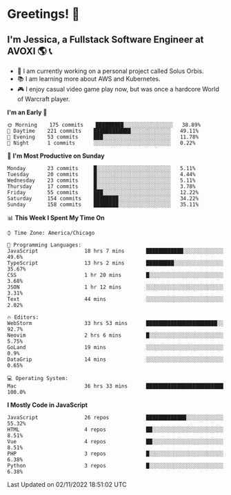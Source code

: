 # Greetings! 🧠

## I'm Jessica, a Fullstack Software Engineer at AVOXI 🌎 📞

- 🌟 I am currently working on a personal project called Solus Orbis.
- 📚 I am learning more about AWS and Kubernetes.
- 🎮 I enjoy casual video game play now, but was once a hardcore World of Warcraft player.

<!--START_SECTION:waka-->
**I'm an Early 🐤** 

```text
🌞 Morning    175 commits    █████████░░░░░░░░░░░░░░░░   38.89% 
🌆 Daytime    221 commits    ████████████░░░░░░░░░░░░░   49.11% 
🌃 Evening    53 commits     ███░░░░░░░░░░░░░░░░░░░░░░   11.78% 
🌙 Night      1 commits      ░░░░░░░░░░░░░░░░░░░░░░░░░   0.22%

```
📅 **I'm Most Productive on Sunday** 

```text
Monday       23 commits     █░░░░░░░░░░░░░░░░░░░░░░░░   5.11% 
Tuesday      20 commits     █░░░░░░░░░░░░░░░░░░░░░░░░   4.44% 
Wednesday    23 commits     █░░░░░░░░░░░░░░░░░░░░░░░░   5.11% 
Thursday     17 commits     █░░░░░░░░░░░░░░░░░░░░░░░░   3.78% 
Friday       55 commits     ███░░░░░░░░░░░░░░░░░░░░░░   12.22% 
Saturday     154 commits    ████████░░░░░░░░░░░░░░░░░   34.22% 
Sunday       158 commits    ████████░░░░░░░░░░░░░░░░░   35.11%

```


📊 **This Week I Spent My Time On** 

```text
⌚︎ Time Zone: America/Chicago

💬 Programming Languages: 
JavaScript               18 hrs 7 mins       ████████████░░░░░░░░░░░░░   49.6% 
TypeScript               13 hrs 2 mins       █████████░░░░░░░░░░░░░░░░   35.67% 
CSS                      1 hr 20 mins        █░░░░░░░░░░░░░░░░░░░░░░░░   3.68% 
JSON                     1 hr 12 mins        ░░░░░░░░░░░░░░░░░░░░░░░░░   3.31% 
Text                     44 mins             ░░░░░░░░░░░░░░░░░░░░░░░░░   2.02%

🔥 Editors: 
WebStorm                 33 hrs 53 mins      ███████████████████████░░   92.7% 
Neovim                   2 hrs 6 mins        █░░░░░░░░░░░░░░░░░░░░░░░░   5.75% 
GoLand                   19 mins             ░░░░░░░░░░░░░░░░░░░░░░░░░   0.9% 
DataGrip                 14 mins             ░░░░░░░░░░░░░░░░░░░░░░░░░   0.65%

💻 Operating System: 
Mac                      36 hrs 33 mins      █████████████████████████   100.0%

```

**I Mostly Code in JavaScript** 

```text
JavaScript               26 repos            █████████████░░░░░░░░░░░░   55.32% 
HTML                     4 repos             ██░░░░░░░░░░░░░░░░░░░░░░░   8.51% 
Vue                      4 repos             ██░░░░░░░░░░░░░░░░░░░░░░░   8.51% 
PHP                      3 repos             █░░░░░░░░░░░░░░░░░░░░░░░░   6.38% 
Python                   3 repos             █░░░░░░░░░░░░░░░░░░░░░░░░   6.38%

```



 Last Updated on 02/11/2022 18:51:02 UTC
<!--END_SECTION:waka-->

<!--
**jessikuh/jessikuh** is a ✨ _special_ ✨ repository because its `README.md` (this file) appears on your GitHub profile.

Here are some ideas to get you started:

- 🔭 I’m currently working on ...
- 🌱 I’m currently learning ...
- 👯 I’m looking to collaborate on ...
- 🤔 I’m looking for help with ...
- 💬 Ask me about ...
- 📫 How to reach me: ...
- 😄 Pronouns: ...
- ⚡ Fun fact: ...
-->
